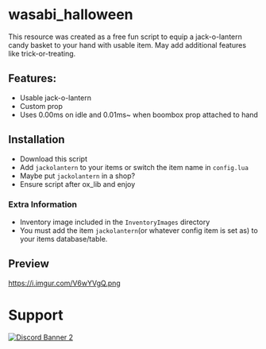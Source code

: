 # wasabi_halloween

This resource was created as a free fun script to equip a jack-o-lantern candy basket to your hand with usable item. May add additional features like trick-or-treating.

## Features:
- Usable jack-o-lantern
- Custom prop
- Uses 0.00ms on idle and 0.01ms~ when boombox prop attached to hand


## Installation

- Download this script
- Add `jackolantern` to your items or switch the item name in `config.lua`
- Maybe put `jackolantern` in a shop?
- Ensure script after ox_lib and enjoy

### Extra Information
- Inventory image included in the `InventoryImages` directory
- You must add the item `jackolantern`(or whatever config item is set as) to your items database/table.

## Preview
https://i.imgur.com/V6wYVgQ.png

# Support
<a href='https://discord.gg/79zjvy4JMs'>![Discord Banner 2](https://discordapp.com/api/guilds/1025493337031049358/widget.png?style=banner2)</a>

